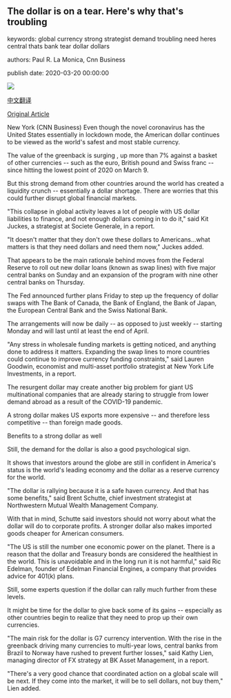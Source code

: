 ## The dollar is on a tear. Here's why that's troubling

keywords: global currency strong strategist demand troubling need heres central thats bank tear dollar dollars

authors: Paul R. La Monica, Cnn Business

publish date: 2020-03-20 00:00:00

![](https://cdn.cnn.com/cnnnext/dam/assets/200319015509-us-dollar-stock-super-tease.jpg)

[中文翻译](The%20dollar%20is%20on%20a%20tear.%20Here%27s%20why%20that%27s%20troubling_zh.md)

[Original Article](https://edition.cnn.com/2020/03/20/investing/strong-dollar-coronavirus/index.html)

New York (CNN Business) Even though the novel coronavirus has the United States essentially in lockdown mode, the American dollar continues to be viewed as the world's safest and most stable currency.

The value of the greenback is surging , up more than 7% against a basket of other currencies -- such as the euro, British pound and Swiss franc -- since hitting the lowest point of 2020 on March 9.

But this strong demand from other countries around the world has created a liquidity crunch -- essentially a dollar shortage. There are worries that this could further disrupt global financial markets.

"This collapse in global activity leaves a lot of people with US dollar liabilities to finance, and not enough dollars coming in to do it," said Kit Juckes, a strategist at Societe Generale, in a report.

"It doesn't matter that they don't owe these dollars to Americans...what matters is that they need dollars and need them now," Juckes added.

That appears to be the main rationale behind moves from the Federal Reserve to roll out new dollar loans (known as swap lines) with five major central banks on Sunday and an expansion of the program with nine other central banks on Thursday.

The Fed announced further plans Friday to step up the frequency of dollar swaps with The Bank of Canada, the Bank of England, the Bank of Japan, the European Central Bank and the Swiss National Bank.

The arrangements will now be daily -- as opposed to just weekly -- starting Monday and will last until at least the end of April.

"Any stress in wholesale funding markets is getting noticed, and anything done to address it matters. Expanding the swap lines to more countries could continue to improve currency funding constraints," said Lauren Goodwin, economist and multi-asset portfolio strategist at New York Life Investments, in a report.

The resurgent dollar may create another big problem for giant US multinational companies that are already staring to struggle from lower demand abroad as a result of the COVID-19 pandemic.

A strong dollar makes US exports more expensive -- and therefore less competitive -- than foreign made goods.

Benefits to a strong dollar as well

Still, the demand for the dollar is also a good psychological sign.

It shows that investors around the globe are still in confident in America's status is the world's leading economy and the dollar as a reserve currency for the world.

"The dollar is rallying because it is a safe haven currency. And that has some benefits," said Brent Schutte, chief investment strategist at Northwestern Mutual Wealth Management Company.

With that in mind, Schutte said investors should not worry about what the dollar will do to corporate profits. A stronger dollar also makes imported goods cheaper for American consumers.

"The US is still the number one economic power on the planet. There is a reason that the dollar and Treasury bonds are considered the healthiest in the world. This is unavoidable and in the long run it is not harmful," said Ric Edelman, founder of Edelman Financial Engines, a company that provides advice for 401(k) plans.

Still, some experts question if the dollar can rally much further from these levels.

It might be time for the dollar to give back some of its gains -- especially as other countries begin to realize that they need to prop up their own currencies.

"The main risk for the dollar is G7 currency intervention. With the rise in the greenback driving many currencies to multi-year lows, central banks from Brazil to Norway have rushed to prevent further losses," said Kathy Lien, managing director of FX strategy at BK Asset Management, in a report.

"There's a very good chance that coordinated action on a global scale will be next. If they come into the market, it will be to sell dollars, not buy them," Lien added.